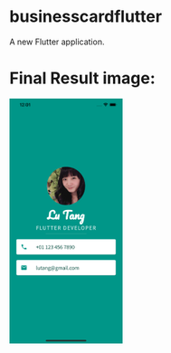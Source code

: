 # businesscardflutter

A new Flutter application.

# Final Result image:

<img src='BusinessCard_iOS.png' width="200">

